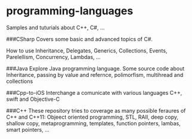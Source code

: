 # programming-languages

Samples and tuturials about C++, C#, ...

###CSharp
Covers some basic and advanced topics of C#. 

How to use Inheritance, Delegates, Generics, Collections, Events, Parelellism, Concurrency, Lambdas, ...

###Java
Explore Java programming language. Some source code about Inheritance, passing by value and refernce, polimorfism, multihread and collections 

###Cpp-to-iOS
Interchange a comunicate with various languages C++, swift and Objective-C

###C++
These repository tries to coverage as many possible feraures of C++ and C++11: Objeect oriented programming, STL, RAII, deep copy, shallow copy, metaprogramming, templates, function pointers, lambas, smart pointers, ...

